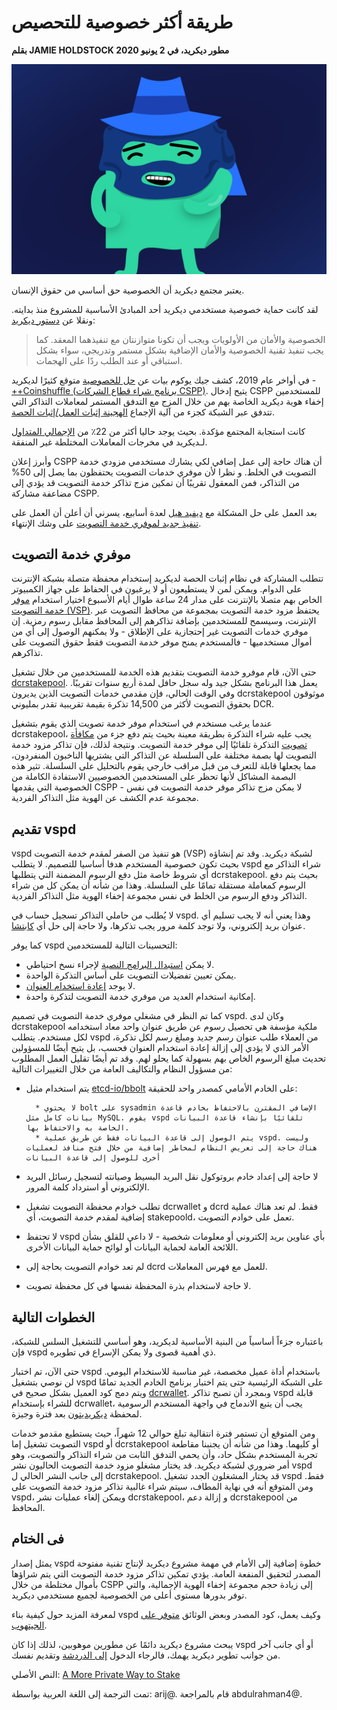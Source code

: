 # طريقة أكثر خصوصية للتحصيص

**بقلم JAMIE HOLDSTOCK مطور ديكريد، في 2 يونيو 2020**

![private way to stake](../img/private-way-to-stake.png)

يعتبر مجتمع ديكريد أن الخصوصية حق أساسي من حقوق الإنسان.

لقد كانت حماية خصوصية مستخدمي ديكريد أحد المبادئ الأساسية للمشروع منذ بدايته. ونقلا عن [دستور ديكريد](https://docs.decred.org/governance/decred-constitution/):

> الخصوصية والأمان من الأولويات ويجب أن تكونا متوازنتان مع تنفيذهما المعقد. كما يجب تنفيذ تقنية الخصوصية والأمان الإضافية بشكل مستمر وتدريجي، سواء بشكل استباقي أو عند الطلب ردًا على الهجمات.

في أواخر عام 2019، كشف جيك يوكوم بيات عن [حل للخصوصية](https://blog.decred.org/2019/08/28/Iterating-Privacy/) متوقع كثيرًا لديكريد - [++Coinshuffle (برنامج شراء قطاع الشركات CSPP)](https://docs.decred.org/privacy/cspp/overview/). يتيح إدخال CSPP للمستخدمين إخفاء هوية ديكريد الخاصة بهم من خلال المزج مع التدفق المستمر لمعاملات التذاكر التي تتدفق عبر الشبكة كجزء من آلية الإجماع [الهجينة إثبات العمل/إثبات الحصة](https://docs.decred.org/research/hybrid-design/).

كانت استجابة المجتمع مؤكدة. بحيث يوجد حاليا أكثر من 22٪ من [الإجمالي المتداول](https://dcrdata.decred.org/charts?chart=coin-supply&zoom=ikd7pc00-khv7pxc0&bin=day&axis=time&visibility=true-true-true) لـديكريد في مخرجات المعاملات المختلطة غير المنفقة.

وأبرز إعلان CSPP أن هناك حاجة إلى عمل إضافي لكي يشارك مستخدمي مزودي خدمة التصويت في الخلط. و نظرا لأن موفري خدمات التصويت يحتفظون بما يصل إلى 50% من التذاكر، فمن المعقول تقريبًا أن تمكين مزج تذاكر خدمة التصويت قد يؤدي إلى مضاعفة مشاركة CSPP.

بعد العمل على حل المشكلة مع [ديفيد هيل](https://github.com/dajohi) لعدة أسابيع، يسرني أن أعلن أن العمل على [تنفيذ جديد لموفري خدمة التصويت](https://github.com/decred/vspd) على وشك الإنتهاء.

## موفري خدمة التصويت

تتطلب المشاركة في نظام إثبات الحصة لديكريد إستخدام محفظة متصلة بشبكة الإنترنت على الدوام. ويمكن لمن لا يستطيعون أو لا يرغبون في الحفاظ على جهاز الكمبيوتر الخاص بهم متصلا بالإنترنت على مدار 24 ساعة طوال أيام الأسبوع اختيار استخدام [موفر خدمة التصويت (VSP)](https://docs.decred.org/proof-of-stake/how-to-stake/#pos-using-a-voting-service-provider-vsp). يحتفظ مزود خدمة التصويت بمجموعة من محافظ التصويت عبر الإنترنت، وسيسمح للمستخدمين بإضافة تذاكرهم إلى المحافظ مقابل رسوم رمزية. إن موفري خدمات التصويت غير إحتجازية على الإطلاق - ولا يمكنهم الوصول إلى أي من أموال مستخدميها - فالمستخدم يمنح موفر خدمة التصويت فقط حقوق التصويت على تذاكرهم.

حتى الآن، قام موفرو خدمة التصويت بتقديم هذه الخدمة للمستخدمين من خلال تشغيل [dcrstakepool](https://github.com/decred/dcrstakepool). يعمل هذا البرنامج بشكل جيد وله سجل حافل لمدة أربع سنوات تقريبًا. وفي الوقت الحالي، فإن مقدمي خدمات التصويت الذين يديرون dcrstakepool موثوقون بحقوق التصويت لأكثر من 14,500 تذكرة بقيمة تقريبية تقدر بمليوني DCR.

عندما يرغب مستخدم في استخدام موفر خدمة تصويت  الذي يقوم بتشغيل dcrstakepool، يجب عليه شراء التذكرة بطريقة معينة بحيث يتم دفع جزء من [مكافأة تصويت](https://docs.decred.org/advanced/issuance/) التذكرة تلقائيًا إلى موفر خدمة التصويت. ونتيجة لذلك، فإن تذاكر مزود خدمة التصويت لها بصمة مختلفة على السلسلة عن التذاكر التي يشتريها الناخبون المنفردون، مما يجعلها قابلة للتعرف من قبل مراقب خارجي يقوم بالتحليل على السلسلة. تثير هذه البصمة المشاكل لأنها تحظر على المستخدمين الخصوصيين الاستفادة الكاملة من الخصوصية التي يقدمها CSPP - لا يمكن مزج تذاكر موفر خدمة التصويت في نفس مجموعة عدم الكشف عن الهوية مثل التذاكر الفردية.

## تقديم vspd

vspd هو تنفيذ من الصفر لمقدم خدمة التصويت (VSP) لشبكة ديكريد. وقد تم إنشاؤه بحيث تكون خصوصية المستخدم هدفا أساسيا للتصميم. لا يتطلب vspd شراء التذاكر مع أي شروط خاصة مثل دفع الرسوم المضمنة التي يتطلبها dcrstakepool. بحيث يتم دفع الرسوم كمعاملة مستقلة تمامًا على السلسلة. وهذا من شأنه أن يمكن كل من شراء التذاكر ودفع الرسوم من الخلط في نفس مجموعة إخفاء الهوية مثل التذاكر الفردية.

لا يُطلب من حاملي التذاكر تسجيل حساب في vspd. وهذا يعني أنه لا يجب تسليم أي عنوان بريد إلكتروني، ولا توجد كلمة مرور يجب تذكرها، ولا حاجة إلى حل أي [كابتشا](https://en.wikipedia.org/wiki/CAPTCHA).

كما يوفر vspd التحسينات التالية للمستخدمين:

* لا يمكن [استبدال البرامج النصية](https://docs.decred.org/proof-of-stake/redeem-script/) لإجراء نسخ احتياطي.
* يمكن تعيين تفضيلات التصويت على أساس التذكرة الواحدة.
* لا يوجد [إعادة استخدام العنوان](https://docs.decred.org/privacy/general-privacy/#trade-offs-of-reusing-vs-not-reusing-addresses).
* إمكانية استخدام العديد من موفري خدمة التصويت لتذكرة واحدة.

كما تم النظر في مشغلي موفري خدمة التصويت في تصميم vspd. وكان لدى dcrstakepool ملكية مؤسفة هي تحصيل رسوم عن طريق عنوان واحد معاد استخدامه لكل مستخدم. يتطلب vspd من العملاء طلب عنوان رسم جديد ومبلغ رسم لكل تذكرة، الأمر الذي لا يؤدي إلى إزالة إعادة استخدام العنوان فحسب، بل يتيح أيضًا للمسؤولين تحديث مبلغ الرسوم الخاص بهم بسهولة كما يحلو لهم. وقد تم أيضًا تقليل العمل المطلوب من مسؤول النظام والتكاليف العامة من خلال التغييرات التالية:

* يتم استخدام مثيل [etcd-io/bbolt](https://github.com/etcd-io/bbolt) على الخادم الأمامي كمصدر واحد للحقيقة:

        * لا يحتوي bolt على sysadmin الإضافي المقترن بالاحتفاظ بخادم قاعدة بيانات كامل مثل MySQL. يقوم vspd تلقائيًا بإنشاء قاعدة البيانات الخاصة به والاحتفاظ بها.
		* يتم الوصول إلى قاعدة البيانات فقط عن طريق عملية vspd. وليست هناك حاجة إلى تعريض النظام لمخاطر إضافية من خلال فتح منافذ لعمليات أخرى للوصول إلى قاعدة البيانات
* لا حاجة إلى إعداد خادم بروتوكول نقل البريد البسيط وصيانته لتسجيل رسائل البريد الإلكتروني أو استرداد كلمة المرور.
* تطلب خوادم محفظة التصويت تشغيل dcrwallet و dcrd فقط. لم تعد هناك عملية إضافية لمقدم خدمة التصويت، أي stakepoold، تعمل على خوادم التصويت.
* لا تحتفظ vspd بأي عناوين بريد إلكتروني أو معلومات شخصية - لا داعي للقلق بشأن اللائحة العامة لحماية البيانات أو لوائح حماية البيانات الأخرى.
* لم تعد خوادم التصويت بحاجة إلى dcrd للعمل مع فهرس المعاملات.
* لا حاجة لاستخدام بذرة المحفظة نفسها في كل محفظة تصويت.

## الخطوات التالية

باعتباره جزءاً أساسياً من البنية الأساسية لديكريد، وهو أساسي للتشغيل السلس للشبكة، فإن vspd ذي أهمية قصوى ولا يمكن الإسراع في تطويره.

حتى الآن، تم اختبار vspd باستخدام أداة عميل مخصصة، غير مناسبة للاستخدام اليومي.
لن نوصي بتشغيل vspd على الشبكة الرئيسية حتى يتم اختبار برنامج الخادم الجديد تمامًا ويتم دمج كود العميل بشكل صحيح في [dcrwallet](https://github.com/decred/dcrwallet).
وبمجرد أن تصبح تذاكر vspd قابلة للشراء بإستخدام dcrwallet، يجب أن يتبع الاندماج في واجهة المستخدم الرسومية لمحفظة [ديكريديتون](https://github.com/decred/decrediton) بعد فترة وجيزة.

ومن المتوقع أن تستمر فترة انتقالية تبلغ حوالي 12 شهراً، حيث يستطيع مقدمو خدمات التصويت تشغيل إما vspd أو dcrstakepool أو كليهما. وهذا من شأنه أن يجنبنا مقاطعة تجربة المستخدم بشكل حاد، وأن يحمي التدفق الثابت من شراء التذاكر والتصويت، وهو أمر ضروري لشبكة ديكريد. قد يختار مشغلو مزود خدمة التصويت الحاليون نشر vspd إلى جانب النشر الحالي ل dcrstakepool. قد يختار المشغلون الجدد تشغيل vspd فقط. ومن المتوقع أنه في نهاية المطاف، سيتم شراء غالبية تذاكر مزود خدمة التصويت على vspd، ويمكن إلغاء عمليات نشر dcrstakepool، و إزالة دعم dcrstakepool من المحافظ.

## فى الختام

يمثل إصدار vspd خطوة إضافية إلى الأمام في مهمة مشروع ديكريد لإنتاج تقنية مفتوحة المصدر لتحقيق المنفعة العامة. يؤدي تمكين تذاكر مزود خدمة التصويت التي يتم شراؤها بأموال مختلطة من خلال CSPP إلى زيادة حجم مجموعة إخفاء الهوية الإجمالية، والتي توفر بدورها مستوى أعلى من الخصوصية لجميع مستخدمي ديكريد.

لمعرفة المزيد حول كيفية بناء vspd وكيف يعمل، كود المصدر وبعض الوثائق [متوفر على الجيتهوب](https://github.com/decred/vspd).

يبحث مشروع ديكريد دائمًا عن مطورين موهوبين، لذلك إذا كان vspd أو أي جانب آخر من جوانب تطوير ديكريد يهمك، فالرجاء الدخول [إلى الدردشة](https://decred.org/community/) وتقديم نفسك.

النص الأصلي: [A More Private Way to Stake](https://blog.decred.org/2020/06/02/A-More-Private-Way-to-Stake/)

تمت الترجمة إلى اللغة العربية بواسطة: arij@. قام بالمراجعة abdulrahman4@.
